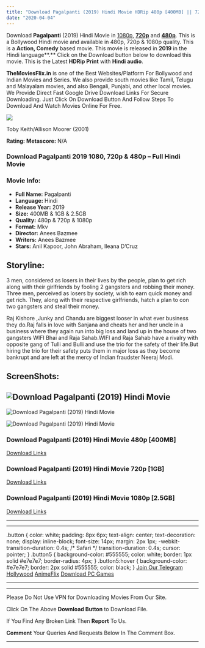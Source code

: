 ```yaml
---
title: "Download Pagalpanti (2019) Hindi Movie HDRip 480p [400MB] || 720p [1.2GB] || 1080p [2.5GB]"
date: "2020-04-04"
---
```


Download **Pagalpanti** (2019) Hindi Movie in [1080p](https://1moviesflix.com/1080p-movies/), [**720p**](https://1moviesflix.com/720p-movies/) and **[480p](https://1moviesflix.com/480p-movies/)**. This is a Bollywood Hindi movie and available in 480p, 720p & 1080p quality. This is a **Action, Comedy** based movie. This movie is released in **2019** in the Hindi language**.** Click on the Download button below to download this movie. This is the Latest **HDRip Print** with **Hindi audio**.

**TheMoviesFlix.in** is one of the Best Websites/Platform For Bollywood and Indian Movies and Series. We also provide south movies like Tamil, Telugu and Malayalam movies, and also Bengali, Punjabi, and other local movies. We Provide Direct Fast Google Drive Download Links For Secure Downloading. Just Click On Download Button And Follow Steps To Download And Watch Movies Online For Free.

[![](https://1moviesflix.com/wp-content/plugins/imdb-for-wordpress/assets/img/placeholder.png)](https://www.imdb.com/title/tt1046303/ "Toby Keith/Allison Moorer")

Toby Keith/Allison Moorer (2001)

**Rating:** **Metascore:** N/A

### Download Pagalpanti 2019 1080, 720p & 480p – Full Hindi Movie

### Movie Info:

- **Full Name:** Pagalpanti
- **Language:** Hindi
- **Release Year:** 2019
- **Size:** 400MB & 1GB & 2.5GB
- **Quality:** 480p & 720p & 1080p
- **Format:** Mkv
- **Director:** Anees Bazmee
- **Writers:** Anees Bazmee
- **Stars:** Anil Kapoor, John Abraham, Ileana D’Cruz

## Storyline:

3 men, considered as losers in their lives by the people, plan to get rich along with their girlfriends by fooling 2 gangsters and robbing their money. Three men, perceived as losers by society, wish to earn quick money and get rich. They, along with their respective girlfriends, hatch a plan to con two gangsters and steal their money.

Raj Kishore ,Junky and Chandu are biggest looser in what ever business they do.Raj falls in love with Sanjana and cheats her and her uncle in a business where they again run into big loss and land up in the house of two gangsters WIFI Bhai and Raja Sahab.WIFI and Raja Sahab have a rivalry with opposite gang of Tulli and Bulli and use the trio for the safety of their life.But hiring the trio for their safety puts them in major loss as they become bankrupt and are left at the mercy of Indian fraudster Neeraj Modi.

## ScreenShots:

## ![Download Pagalpanti (2019) Hindi Movie ](https://i.imgur.com/RDYFtkf.jpg)

![Download Pagalpanti (2019) Hindi Movie ](https://i.imgur.com/Gwr5qAQ.jpg)

![Download Pagalpanti (2019) Hindi Movie ](https://i.imgur.com/sxy69lm.jpg)

### Download Pagalpanti (2019) Hindi Movie 480p \[400MB\]

[Download Links](https://1moviesflix.com?a270777880=dTZsTGY4QWt6V0kyM0FtakhvYVJFSU1ncmNzdWNnSDBtRzlLRHcyNEpkWXBQWjlZd3ZnaFdZTjNQSGR6NkVVYWVNMTV3clI5SzBFYUNVWDVSWkxXYnN6aHhxVjR4dXloQVdKMFROMGlFeXM9)

### Download Pagalpanti (2019) Hindi Movie 720p \[1GB\]

[Download Links](https://1moviesflix.com?a270777880=dTZsTGY4QWt6V0kyM0FtakhvYVJFSU1ncmNzdWNnSDBtRzlLRHcyNEpkWXBQWjlZd3ZnaFdZTjNQSGR6NkVVYWtEUlpvTFlZYU1Ld0hRMm9VVWdPVTFQdHl2RXhSZkozYmljZFdTQkh6RnM9)

### Download Pagalpanti (2019) Hindi Movie 1080p \[2.5GB\] 

[Download Links](https://1moviesflix.com?a270777880=dTZsTGY4QWt6V0kyM0FtakhvYVJFSU1ncmNzdWNnSDBtRzlLRHcyNEpkWXBQWjlZd3ZnaFdZTjNQSGR6NkVVYWRRQVBYdTFqeDFXMWsvMmIxRU10b1pJaDEyN3BYS1VRRE5UOGYrdXdWeWM9)

* * *

* * *

.button { color: white; padding: 8px 6px; text-align: center; text-decoration: none; display: inline-block; font-size: 14px; margin: 2px 1px; -webkit-transition-duration: 0.4s; /\* Safari \*/ transition-duration: 0.4s; cursor: pointer; } .button5 { background-color: #555555; color: white; border: 1px solid #e7e7e7; border-radius: 4px; } .button5:hover { background-color: #e7e7e7; border: 2px solid #555555; color: black; } [Join Our Telegram](http://gdrivepro.xyz/join.php) [Hollywood](https://moviesverse.com/) [AnimeFlix](https://animeflix.in/) [Download PC Games](https://gamesflix.net/)  

* * *

* * *

  

Please Do Not Use VPN for Downloading Movies From Our Site.

Click On The Above **Download Button** to Download File.

If You Find Any Broken Link Then **Report** To Us.

**Comment** Your Queries And Requests Below In The Comment Box.

* * *
